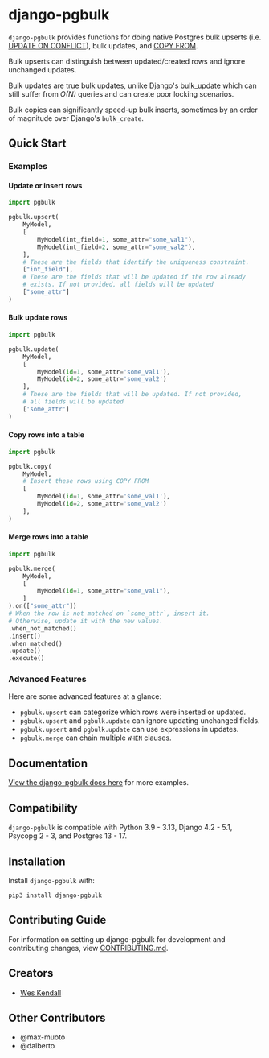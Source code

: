 # django-pgbulk

`django-pgbulk` provides functions for doing native Postgres bulk upserts (i.e. [UPDATE ON CONFLICT](https://www.postgresql.org/docs/current/sql-insert.html)), bulk updates, and [COPY FROM](https://www.postgresql.org/docs/current/sql-copy.html).

Bulk upserts can distinguish between updated/created rows and ignore unchanged updates.

Bulk updates are true bulk updates, unlike Django's [bulk_update](https://docs.djangoproject.com/en/4.2/ref/models/querysets/#bulk-update) which can still suffer from *O(N)* queries and can create poor locking scenarios.

Bulk copies can significantly speed-up bulk inserts, sometimes by an order of magnitude over Django's `bulk_create`.

## Quick Start

### Examples

#### Update or insert rows

```python
import pgbulk

pgbulk.upsert(
    MyModel,
    [
        MyModel(int_field=1, some_attr="some_val1"),
        MyModel(int_field=2, some_attr="some_val2"),
    ],
    # These are the fields that identify the uniqueness constraint.
    ["int_field"],
    # These are the fields that will be updated if the row already
    # exists. If not provided, all fields will be updated
    ["some_attr"]
)
```

#### Bulk update rows

```python
import pgbulk

pgbulk.update(
    MyModel,
    [
        MyModel(id=1, some_attr='some_val1'),
        MyModel(id=2, some_attr='some_val2')
    ],
    # These are the fields that will be updated. If not provided,
    # all fields will be updated
    ['some_attr']
)
```

#### Copy rows into a table

```python
import pgbulk

pgbulk.copy(
    MyModel,
    # Insert these rows using COPY FROM
    [
        MyModel(id=1, some_attr='some_val1'),
        MyModel(id=2, some_attr='some_val2')
    ],
)
```

#### Merge rows into a table

```python
import pgbulk

pgbulk.merge(
    MyModel,
    [
        MyModel(id=1, some_attr="some_val1"),
    ]
).on(["some_attr"])
# When the row is not matched on `some_attr`, insert it.
# Otherwise, update it with the new values.
.when_not_matched()
.insert()
.when_matched()
.update()
.execute()
```

### Advanced Features

Here are some advanced features at a glance:

- `pgbulk.upsert` can categorize which rows were inserted or updated.
- `pgbulk.upsert` and `pgbulk.update` can ignore updating unchanged fields.
- `pgbulk.upsert` and `pgbulk.update` can use expressions in updates.
- `pgbulk.merge` can chain multiple `WHEN` clauses.

## Documentation

[View the django-pgbulk docs here](https://django-pgbulk.readthedocs.io/) for more examples.

## Compatibility

`django-pgbulk` is compatible with Python 3.9 - 3.13, Django 4.2 - 5.1, Psycopg 2 - 3, and Postgres 13 - 17.

## Installation

Install `django-pgbulk` with:

    pip3 install django-pgbulk

## Contributing Guide

For information on setting up django-pgbulk for development and contributing changes, view [CONTRIBUTING.md](CONTRIBUTING.md).

## Creators

- [Wes Kendall](https://github.com/wesleykendall)

## Other Contributors

- @max-muoto
- @dalberto
